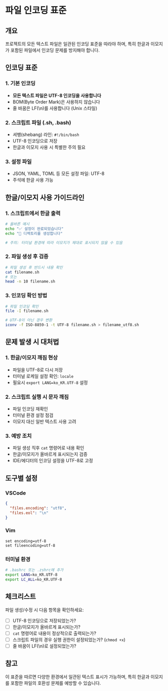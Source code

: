# 파일 인코딩 표준

## 개요
프로젝트의 모든 텍스트 파일은 일관된 인코딩 표준을 따라야 하며, 특히 한글과 이모지가 포함된 파일에서 인코딩 문제를 방지해야 합니다.

## 인코딩 표준

### 1. 기본 인코딩
- **모든 텍스트 파일은 UTF-8 인코딩을 사용합니다**
- BOM(Byte Order Mark)은 사용하지 않습니다
- 줄 바꿈은 LF(\n)를 사용합니다 (Unix 스타일)

### 2. 스크립트 파일 (.sh, .bash)
- 셔뱅(shebang) 라인: `#!/bin/bash`
- UTF-8 인코딩으로 저장
- 한글과 이모지 사용 시 특별한 주의 필요

### 3. 설정 파일
- JSON, YAML, TOML 등 모든 설정 파일: UTF-8
- 주석에 한글 사용 가능

## 한글/이모지 사용 가이드라인

### 1. 스크립트에서 한글 출력
```bash
# 올바른 예시
echo "✅ 설정이 완료되었습니다"
echo "📁 디렉토리를 생성합니다"

# 주의: 터미널 환경에 따라 이모지가 제대로 표시되지 않을 수 있음
```

### 2. 파일 생성 후 검증
```bash
# 파일 생성 후 반드시 내용 확인
cat filename.sh
# 또는
head -n 10 filename.sh
```

### 3. 인코딩 확인 방법
```bash
# 파일 인코딩 확인
file -I filename.sh

# UTF-8이 아닌 경우 변환
iconv -f ISO-8859-1 -t UTF-8 filename.sh > filename_utf8.sh
```

## 문제 발생 시 대처법

### 1. 한글/이모지 깨짐 현상
- 파일을 UTF-8로 다시 저장
- 터미널 로케일 설정 확인: `locale`
- 필요시 `export LANG=ko_KR.UTF-8` 설정

### 2. 스크립트 실행 시 문자 깨짐
- 파일 인코딩 재확인
- 터미널 환경 설정 점검
- 이모지 대신 일반 텍스트 사용 고려

### 3. 예방 조치
- 파일 생성 직후 `cat` 명령어로 내용 확인
- 한글/이모지가 올바르게 표시되는지 검증
- IDE/에디터의 인코딩 설정을 UTF-8로 고정

## 도구별 설정

### VSCode
```json
{
  "files.encoding": "utf8",
  "files.eol": "\n"
}
```

### Vim
```vim
set encoding=utf-8
set fileencoding=utf-8
```

### 터미널 환경
```bash
# .bashrc 또는 .zshrc에 추가
export LANG=ko_KR.UTF-8
export LC_ALL=ko_KR.UTF-8
```

## 체크리스트

파일 생성/수정 시 다음 항목을 확인하세요:

- [ ] UTF-8 인코딩으로 저장되었는가?
- [ ] 한글/이모지가 올바르게 표시되는가?
- [ ] `cat` 명령어로 내용이 정상적으로 출력되는가?
- [ ] 스크립트 파일의 경우 실행 권한이 설정되었는가? (`chmod +x`)
- [ ] 줄 바꿈이 LF(\n)로 설정되었는가?

## 참고

이 표준을 따르면 다양한 환경에서 일관된 텍스트 표시가 가능하며, 특히 한글과 이모지를 포함한 파일의 호환성 문제를 예방할 수 있습니다.